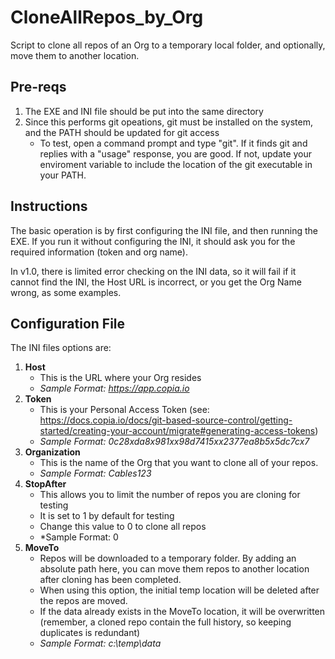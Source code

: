 # CloneAllRepos_by_Org
Script to clone all repos of an Org to a temporary local folder, and optionally, move them to another location.

## Pre-reqs
1. The EXE and INI file should be put into the same directory
2. Since this performs git opeations, git must be installed on the system, and the PATH should be updated for git access
	* To test, open a command prompt and type "git".  If it finds git and replies with a "usage" response, you are good.  If not, update your enviroment variable to include the location of the git executable in your PATH.

## Instructions
The basic operation is by first configuring the INI file, and then running the EXE.  If you run it without configuring the INI, it should ask you for the required information (token and org name).  

In v1.0, there is limited error checking on the INI data, so it will fail if it cannot find the INI, the Host URL is incorrect, or you get the Org Name wrong, as some examples.

## Configuration File
The INI files options are:

1. **Host**
    * This is the URL where your Org resides
	* *Sample Format: https://app.copia.io*
2. **Token**
    * This is your Personal Access Token (see: https://docs.copia.io/docs/git-based-source-control/getting-started/creating-your-account/migrate#generating-access-tokens)
	* *Sample Format: 0c28xda8x981xx98d7415xx2377ea8b5x5dc7cx7*
3. **Organization**
    * This is the name of the Org that you want to clone all of your repos.
	* *Sample Format: Cables123*
4. **StopAfter**
    * This allows you to limit the number of repos you are cloning for testing  
    * It is set to 1 by default for testing
    * Change this value to 0 to clone all repos
	* *Sample Format: 0
4. **MoveTo**
    * Repos will be downloaded to a temporary folder.  By adding an absolute path here, you can move them repos to another location after cloning has been completed.  
    * When using this option, the initial temp location will be deleted after the repos are moved.
    * If the data already exists in the MoveTo location, it will be overwritten (remember, a cloned repo contain the full history, so keeping duplicates is redundant)
	* *Sample Format: c:\temp\data*